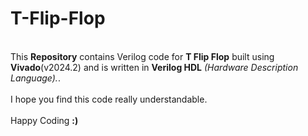 # T-Flip-Flop
<br>
This <b>Repository</b> contains Verilog code for <b>T Flip Flop</b> built using <b>Vivado</b>(v2024.2) and is written in <b>Verilog HDL</b> <i>(Hardware Description Language).</i>.
<br><br>
I hope you find this code really understandable. <br><br> Happy Coding <b>:)</b>
